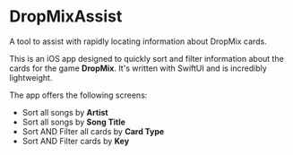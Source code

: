 # DropMixAssist
A tool to assist with rapidly locating information about DropMix cards.

This is an iOS app designed to quickly sort and filter information about the cards for the game **DropMix**.  It's written with SwiftUI and is incredibly lightweight.

The app offers the following screens:
- Sort all songs by **Artist**
- Sort all songs by **Song Title**
- Sort AND Filter all cards by **Card Type**
- Sort AND Filter cards by **Key**
